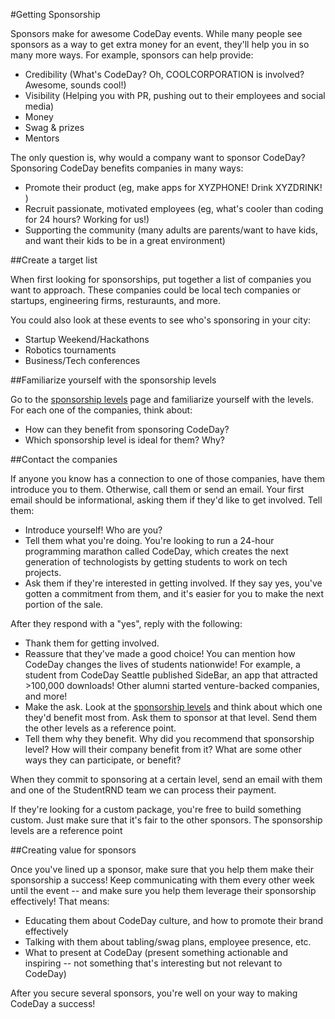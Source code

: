 #Getting Sponsorship

Sponsors make for awesome CodeDay events. While many people see sponsors as a way to get extra money for an event, they'll help you in so many more ways. For example, sponsors can help provide:

  * Credibility (What's CodeDay? Oh, COOLCORPORATION is involved? Awesome, sounds cool!)
  * Visibility (Helping you with PR, pushing out to their employees and social media)
  * Money
  * Swag & prizes
  * Mentors

The only question is, why would a company want to sponsor CodeDay? Sponsoring CodeDay benefits companies in many ways: 

 * Promote their product (eg, make apps for XYZPHONE! Drink XYZDRINK! )
 * Recruit passionate, motivated employees (eg, what's cooler than coding for 24 hours? Working for us!)
 * Supporting the community (many adults are parents/want to have kids, and want their kids to be in a great environment)

##Create a target list

When first looking for sponsorships, put together a list of companies you want to approach. These companies could be local tech companies or startups, engineering firms, resturaunts, and more. 

You could also look at these events to see who's sponsoring in your city: 

* Startup Weekend/Hackathons
* Robotics tournaments
* Business/Tech conferences

##Familiarize yourself with the sponsorship levels

Go to the [sponsorship levels](http://codeday.org/sponsor.html) page and familiarize yourself with the levels. For each one of the companies, think about:

* How can they benefit from sponsoring CodeDay?
* Which sponsorship level is ideal for them? Why?

##Contact the companies

If anyone you know has a connection to one of those companies, have them introduce you to them. Otherwise, call them or send an email. Your first email should be informational, asking them if they'd like to get involved. Tell them: 

* Introduce yourself! Who are you? 
* Tell them what you're doing. You're looking to run a 24-hour programming marathon called CodeDay, which creates the next generation of technologists by getting students to work on tech projects. 
* Ask them if they're interested in getting involved. If they say yes, you've gotten a commitment from them, and it's easier for you to make the next portion of the sale. 

After they respond with a "yes", reply with the following: 

* Thank them for getting involved. 
* Reassure that they've made a good choice! You can mention how CodeDay changes the lives of students nationwide! For example, a student from CodeDay Seattle published SideBar, an app that attracted >100,000 downloads! Other alumni started venture-backed companies, and more! 
* Make the ask. Look at the [sponsorship levels](http://codeday.org/sponsor.html) and think about which one they'd benefit most from. Ask them to sponsor at that level. Send them the other levels as a reference point. 
* Tell them why they benefit. Why did you recommend that sponsorship level? How will their company benefit from it? What are some other ways they can participate, or benefit? 

When they commit to sponsoring at a certain level, send an email with them and one of the StudentRND team we can process their payment. 

If they're looking for a custom package, you're free to build something custom. Just make sure that it's fair to the other sponsors. The sponsorship levels are a reference point 

##Creating value for sponsors

Once you've lined up a sponsor, make sure that you help them make their sponsorship a success! Keep communicating with them every other week until the event -- and make sure you help them leverage their sponsorship effectively! That means:

* Educating them about CodeDay culture, and how to promote their brand effectively
* Talking with them about tabling/swag plans, employee presence, etc. 
* What to present at CodeDay (present something actionable and inspiring -- not something that's interesting but not relevant to CodeDay)

After you secure several sponsors, you're well on your way to making CodeDay a success! 
